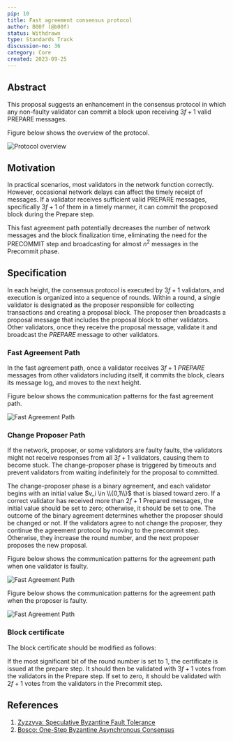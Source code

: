 ```yaml
---
pip: 10
title: Fast agreement consensus protocol
author: B00f (@b00f)
status: Withdrawn
type: Standards Track
discussion-no: 36
category: Core
created: 2023-09-25
---
```


## Abstract

This proposal suggests an enhancement in the consensus protocol in which
any non-faulty validator can commit a block upon receiving $3f+1$ valid $\text{PREPARE}$ messages.

Figure below shows the overview of the protocol.

![Protocol overview](../assets/pip-10/protocol_overview.png)

## Motivation

In practical scenarios, most validators in the network function correctly.
However, occasional network delays can affect the timely receipt of messages.
If a validator receives sufficient valid $\text{PREPARE}$ messages, specifically $3f+1$ of them in a timely manner,
it can commit the proposed block during the Prepare step.

This fast agreement path potentially decreases the number of network messages and
the block finalization time, eliminating the need for the $\text{PRECOMMIT}$ step
and broadcasting for almost $n^2$ messages in the Precommit phase.

## Specification

In each height, the consensus protocol is executed by $3f+1$ validators,
and execution is organized into a sequence of rounds.
Within a round, a single validator is designated as the proposer responsible for collecting transactions and
creating a proposal block.
The proposer then broadcasts a proposal message that includes the proposal block to other validators.
Other validators, once they receive the proposal message, validate it and broadcast the $PREPARE$ message to other validators.

### Fast Agreement Path

In the fast agreement path, once a validator receives $3f+1$ $PREPARE$ messages from other validators including itself,
it commits the block, clears its message log, and moves to the next height.

Figure below shows the communication patterns for the fast agreement path.

![Fast Agreement Path](../assets/pip-10/fast_agreement_path.png)

### Change Proposer Path

If the network, proposer, or some validators are faulty faults,
the validators might not receive responses from all $3f+1$ validators, causing them to become stuck.
The change-proposer phase is triggered by timeouts and prevent validators from waiting indefinitely for the proposal to committed.

The change-proposer phase is a binary agreement, and each validator begins with an initial value $v_i \in \\{0,1\\}$
that is biased toward zero.
If a correct validator has received more than $2f+1$ Prepared messages,
the initial value should be set to zero; otherwise, it should be set to one.
The outcome of the binary agreement determines whether the proposer should be changed or not.
If the validators agree to not change the proposer, they continue the agreement protocol by moving to the precommit step.
Otherwise, they increase the round number, and the next proposer proposes the new proposal.

Figure below shows the communication patterns for the agreement path when one validator is faulty.

![Fast Agreement Path](../assets/pip-10/change_proposer_0.png)

Figure below shows the communication patterns for the agreement path when the proposer is faulty.

![Fast Agreement Path](../assets/pip-10/change_proposer_1.png)

### Block certificate

The block certificate should be modified as follows:

If the most significant bit of the round number is set to 1, the certificate is issued at the prepare step.
It should then be validated with $3f+1$ votes from the validators in the Prepare step.
If set to zero, it should be validated with $2f+1$ votes from the validators in the Precommit step.

## References

1. [Zyzzyva: Speculative Byzantine Fault Tolerance](https://www.cs.cornell.edu/lorenzo/papers/kotla07Zyzzyva.pdf)
2. [Bosco: One-Step Byzantine Asynchronous Consensus](https://link.springer.com/chapter/10.1007/978-3-540-87779-0_30)
